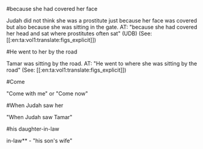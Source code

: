 #because she had covered her face

Judah did not think she was a prostitute just because her face was covered but also because she was sitting in the gate. AT: "because she had covered her head and sat where prostitutes often sat" (UDB) (See: [[:en:ta:vol1:translate:figs_explicit]])

#He went to her by the road

Tamar was sitting by the road. AT: "He went to where she was sitting by the road" (See: [[:en:ta:vol1:translate:figs_explicit]])

#Come

"Come with me" or "Come now"

#When Judah saw her

"When Judah saw Tamar"

#his daughter-in-law

in-law** - "his son's wife"